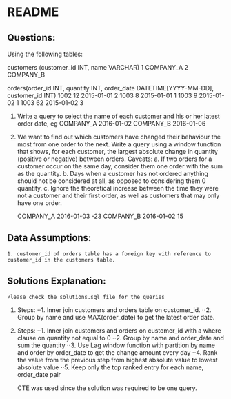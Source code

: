 # README

## Questions:
Using the following tables:

customers (customer_id INT, name VARCHAR)
1 COMPANY_A
2 COMPANY_B

orders(order_id INT, quantity INT, order_date
DATETIME[YYYY-MM-DD], customer_id INT)
1002 12 2015-01-01 2
1003 8 2015-01-01 1
1003 9 2015-01-02 1
1003 62 2015-01-02 3


1. Write a query to select the name of each customer and his or her latest order date, eg
	COMPANY_A 2016-01-02
	COMPANY_B 2016-01-06
2. We want to find out which customers have changed their behaviour the most from one
   order to the next. Write a query using a window function that shows, for each customer,
   the largest absolute change in quantity (positive or negative) between orders. Caveats:
	a. If two orders for a customer occur on the same day, consider them one order with
		the sum as the quantity.
	b. Days when a customer has not ordered anything should not be considered at all,
		as opposed to considering them 0 quantity.
	c. Ignore the theoretical increase between the time they were not a customer and
		their first order, as well as customers that may only have one order.
	
	COMPANY_A 2016-01-03 -23
	COMPANY_B 2016-01-02 15

## Data Assumptions:
	1. customer_id of orders table has a foreign key with reference to customer_id in the customers table.

## Solutions Explanation:
	Please check the solutions.sql file for the queries
1. Steps:
⋅⋅1. Inner join customers and orders table on customer_id.
⋅⋅2. Group by name and use MAX(order_date) to get the latest order date.

2. Steps:
⋅⋅1. Inner join customers and orders on customer_id with a where clause on quantity not equal to 0
⋅⋅2. Group by name and order_date and sum the quantity
⋅⋅3. Use Lag window function with partition by name and order by order_date to get the change amount every day
⋅⋅4. Rank the value from the previous step from highest absolute value to lowest absolute value
⋅⋅5. Keep only the top ranked entry for each name, order_date pair

	CTE was used since the solution was required to be one query.
